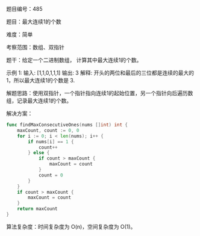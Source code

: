 题目编号：485

题目：最大连续1的个数

难度：简单

考察范围：数组、双指针

题干：给定一个二进制数组， 计算其中最大连续1的个数。

示例 1:
输入: [1,1,0,1,1,1]
输出: 3
解释: 开头的两位和最后的三位都是连续的最大的1，所以最大连续1的个数是 3.

解题思路：使用双指针，一个指针指向连续1的起始位置，另一个指针向后遍历数组，记录最大连续1的个数。

解决方案：

```go
func findMaxConsecutiveOnes(nums []int) int {
    maxCount, count := 0, 0
    for i := 0; i < len(nums); i++ {
        if nums[i] == 1 {
            count++
        } else {
            if count > maxCount {
                maxCount = count
            }
            count = 0
        }
    }
    if count > maxCount {
        maxCount = count
    }
    return maxCount
}
```

算法复杂度：时间复杂度为 O(n)，空间复杂度为 O(1)。
